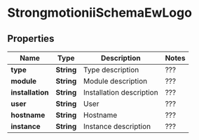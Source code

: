 

# StrongmotioniiSchemaEwLogo


## Properties

| Name | Type | Description | Notes |
|------------ | ------------- | ------------- | -------------|
|**type** | **String** | Type description | ??? |  |
|**module** | **String** | Module description | ??? |  |
|**installation** | **String** | Installation description | ??? |  |
|**user** | **String** | User | ??? |  [optional] |
|**hostname** | **String** | Hostname | ??? |  [optional] |
|**instance** | **String** | Instance description | ??? |  |



